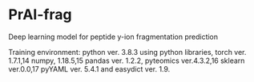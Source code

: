 # PrAI-frag

Deep learning model for peptide y-ion fragmentation prediction



Training environment:
python ver. 3.8.3 using python libraries, torch ver. 1.7.1,14 numpy, 1.18.5,15 pandas ver. 1.2.2, pyteomics ver.4.3.2,16 sklearn ver.0.0,17 
pyYAML ver. 5.4.1 and easydict ver. 1.9.
